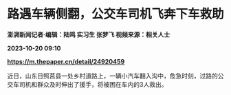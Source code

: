 # 路遇车辆侧翻，公交车司机飞奔下车救助
**澎湃新闻记者·编辑：陆鸣 实习生 张梦飞 视频来源：相关人士**

**2023-10-20 09:10**

**https://m.thepaper.cn/detail/24920459**

近日，山东日照莒县一处乡村道路上，一辆小汽车翻入沟中，危急时刻，过路的公交车司机和群众及时伸出了援手，将被困在车内的3人救出。